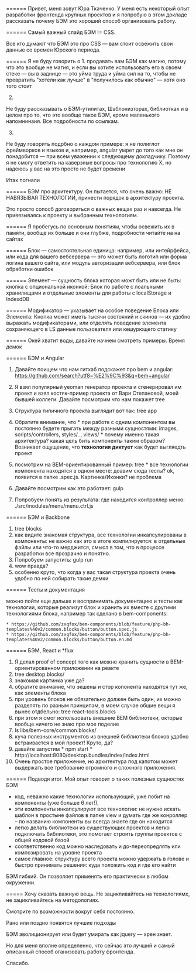 ======
Привет, меня зовут Юра Ткаченко.
У меня есть некоторый опыт разработки фронтенда крупных проектов и я попробую в этом докладе рассказать почему БЭМ это хороший способ организовать работу.

======
Самый важный слайд
БЭМ != CSS.

Все кто думают что БЭМ это про CSS — вам стоит освежить свои данные со времен Юрского периода.

======
Я не буду говорить о
  1.
  продавать вам БЭМ как магию, потому что это вообще не магия, и если вы хотите использовать его в своем  стеке  — вы в заднице — это уйма труда и уйма сил на то, чтобы не превратить "хотели как лучше" в "получилось как обычно" — хотя оно того стоит

  2.
  Не буду рассказывать о БЭМ-утилитах, Шаблонизторах, библиотках и в целом про то, что это вообще такое БЭМ, кроме маленького напомнинаия. Все подробности по ссылкам.

  3.
  Не буду говорить подрбно о каждом примере: я не полиглот фреймворков и языков и, например, angular умрет до того как мне он понадобится — при всем уважении к следующему докладчику.
  Поэтому я не смогу ответить на каверзные вопросы про технологию Х, но надеюсь у вас на это просто не будет времени

Итак погнали

======
БЭМ про архитектуру.
Он пытается, что очень важно: НЕ НАВЯЗЫВАЯ ТЕХНОЛОГИИ, принести порядок в архитектуру проекта.

Это просто сопосб договориться о важных вещах раз и навсегда.
Не привязываясь к проекту и выбранным технологиям.

======
Я пробегусь по основным понятиям, чтобы освежить их в памяти, вообще их больше и они глубже, подробности читайте на на сайтах

======
Блок — самостоятельная единица: например, или интейрфейса, или кода для вашего вебсервера — это может быть логотип или форма логина вашего сайта, или модуль авторизации вебсервера, или блок обработки ошибок

======
Элемент — сущность блока которая можт быть или не быть: кнопка с опциональной иконкой; Блок по работе с лоальными хранилищами и отдельные элементы для работы с localStorage и IndexdDB

======
Модификатор — указывает на особое поведение Блока или Элемента: Кнопка может иметь тысячи состояний и скинов — их удобно выражать модификаторами, или отделять поведение элемента сохраняющего в LS данные пользователя или кешурющего статику

======
Окей хватит воды, давайте начнем смотреть примеры.
Время демок

======
БЭМ и Angular

  1. Давайте поищем что нам гитхаб подскажет про bem и angular: https://github.com/search?utf8=%E2%9C%93&q=bem+angular

  2. Я взял популярный yeoman генератор проекта и сгенерировал им проект и взял костяк-пример проекта от Вари Степановой, моей бывшей коллеги.
  Давайте посмотрим что нам покажет tree

  3. Структура типичного проекта выглядит вот так: tree app
  4. Обратите внимание, что
    * при работе с одним компонентом вы постоянно будете прыгать между разными сущностями: images, scripts/controllers, styles/.., views/
    * почему именно такая архитектура? какая цель бить компоненты таким образом? Возникает ощущение, что **технология диктует** как будет выгляедть проект

  5. посмотрим на BEM-ориентированный пример: tree
    * все технологии компонента находятся в одном месте: доавим сюда тесты? ok, появится в папке .spec.js. Картинка/Иконки? не проблема

  6. Давайте посмотрим как это работает: gulp
  7. Попробуем понять из результата: где находится контроллер меню: ./src/modules/menu/menu.ctrl.js

======
БЭМ и Backbone

  1. tree blocks
  2. как видите знакомая структура, все технологии инкапсулированы в компоненты: не важно как это в итоге компилируется: в отдельные файлы или что-то мерджится, смысл в том, что в процессе разработки все прозрачно и понятно.
  3. Попробуем запустить: gulp run
  4. wow правда?
  5. особенно круто, что когда у вас такая структура проекта очень удобно по ней собирать такие демки

======
Тесты и документация

  можно пойти еще дальше и воспринимать документацию и тесты как технологии, которые реализут блок и хранить их вместе с другими технологиями блока, например так сделано в bem-components:

    * https://github.com/zxqfox/bem-components/blob/feature/php-bh-templates%40v2/common.blocks/button/button.spec.js
    * https://github.com/zxqfox/bem-components/blob/feature/php-bh-templates%40v2/common.blocks/button/button.en.md

======
БЭМ, React и *flux

  1. Я делал proof of concept того как можно хранить сущности в BEM-ориентированном приложении на реакте
  2. tree desktop.blocks/
  3. знакомая картинка уже да?
  4. обратите внимание, что экшены и стор копонента находятся тут же, как элементы блока
  5. при уровень блоков не обязательно должен быть один, их можно разделять по разным принципам, в моем случае общие вещи я вынес отдбельно: tree react-tools.blocks
  6. при этом я смог использовать внешние BEM библиотеки, окторые вообще ничего не знаю про мое поделие
  7. ls libs/bem-core/common.blocks/
  8. куча полезных инструментов из внешней библиотеки блоков удобно встраивается в мой проект! Круто, да?
  9. давайте запустим
    * npm start
    * http://localhost:8080/desktop.bundles/index/index.html
  10. Очень простое приложение, но архитектура под капотом может выдержать все требование огромного и сложного приложения.

======
Подводя итог.
Мой опыт говорит о таких полезных сущностях БЭМ
 * код, неважно какие технологии использующий, уже побит на компоненты (уже больше 6 лет!),
 * эти компоненты инкапсулируют все технологии: не нужно искать шаблон в простыне файлов в папке view и думать где же конроллер – по названию компоненты вы всегда знаете где он находится
 * легко делать библиотеки из существующих проектов и легко подключать библиотеки, это помогает строить группы проектов с общей кодовой базой
 * соответственно код можно наследовать и до-переопредлять или композировать на уровне проекта
 * самое главное: структуру всего проекта можно удержать в голове и быстро принимать решения: куда положить код и где его найти

БЭМ гибкий. Он позволяет применять его практически в любом окружении.

=====
Хочу сказать важную вещь. Не зацикливайтесь на технологиямх, не зацикливайтесь на методологиях.

Смотрите по возможности вокруг себя постоянно.

Рано или поздно появятся лучшие подходы

БЭМ эволиционирует или будет умирать как jquery — хрен знает.

Но для меня вполне определенно, что сейчас это лучший и самый описанный способ оганизовать работу фронтенда.

Спасибо.
